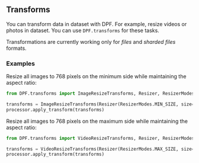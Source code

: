 ## Transforms

You can transform data in dataset with DPF.
For example, resize videos or photos in dataset.
You can use `DPF.transforms` for these tasks.

Transformations are currently working only for _files_ and _sharded files_ formats.

### Examples

Resize all images to 768 pixels on the minimum side while maintaining the aspect ratio:
```python
from DPF.transforms import ImageResizeTransforms, Resizer, ResizerModes

transforms = ImageResizeTransforms(Resizer(ResizerModes.MIN_SIZE, size=768))
processor.apply_transform(transforms)
```

Resize all images to 768 pixels on the maximum side while maintaining the aspect ratio:
```python
from DPF.transforms import VideoResizeTransforms, Resizer, ResizerModes

transforms = VideoResizeTransforms(Resizer(ResizerModes.MAX_SIZE, size=768))
processor.apply_transform(transforms)
```